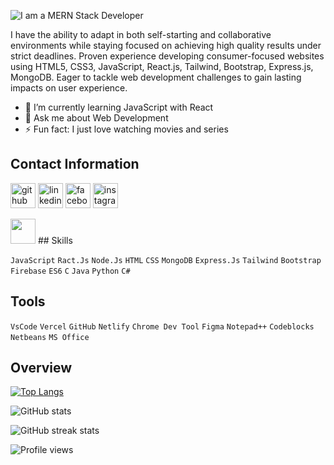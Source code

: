 
![I am a MERN Stack Developer ](https://scontent.fdac41-1.fna.fbcdn.net/v/t39.30808-6/318178930_5664424333670564_3998066097475648494_n.jpg?_nc_cat=108&ccb=1-7&_nc_sid=730e14&_nc_eui2=AeF0lha60era6i2-lcMyQefP-kdn0BRdjLj6R2fQFF2MuOiTMFQNTjjrRfkyIxFLG28YVzZfPySEzCQMi4-_gC59&_nc_ohc=pn8xE5tq3UUAX8aceyt&_nc_ht=scontent.fdac41-1.fna&oh=00_AfDngxojCERrhULJlCsuJRugeXE3rq33gW5B6jXR3USI5Q&oe=6397B6FC)

I have the ability to adapt in both self-starting and collaborative environments while staying focused on achieving high quality results under strict deadlines. Proven experience developing consumer-focused websites using HTML5, CSS3, JavaScript, React.js, Tailwind, Bootstrap, Express.js, MongoDB. Eager to tackle web development challenges to gain lasting impacts on user experience.

- 🌱 I’m currently learning JavaScript with React 
- 💬 Ask me about Web Development 
- ⚡ Fun fact: I just love watching movies and series 

## Contact Information

[<img src='https://pics.freeicons.io/uploads/icons/png/16472142071530099325-512.png' alt='github' height='40'>](https://github.com/k-m-rahman)  [<img src='https://upload.wikimedia.org/wikipedia/commons/thumb/8/81/LinkedIn_icon.svg/108px-LinkedIn_icon.svg.png' alt='linkedin' height='40'>](https://www.linkedin.com/in/khandakar-mahmudur-rahman-58a4311b2/)  [<img src='https://upload.wikimedia.org/wikipedia/commons/thumb/b/b8/2021_Facebook_icon.svg/768px-2021_Facebook_icon.svg.png?20220821121039' alt='facebook' height='40'>](https://www.facebook.com/deaddrummerz)  [<img src='https://upload.wikimedia.org/wikipedia/commons/thumb/e/e7/Instagram_logo_2016.svg/198px-Instagram_logo_2016.svg.png?20210403190622' alt='instagram' height='40'>](https://www.instagram.com/sourabh_rahmaan/) 
 

 
<img height="40" src="https://raw.githubusercontent.com/TheDudeThatCode/TheDudeThatCode/master/Assets/Developer.gif" >  ## Skills 

`JavaScript` `Ract.Js` `Node.Js` `HTML` `CSS` `MongoDB` `Express.Js` `Tailwind` `Bootstrap` `Firebase` `ES6` `C` `Java` `Python` `C#`

## Tools

`VsCode` `Vercel` `GitHub` `Netlify` `Chrome Dev Tool` `Figma` `Notepad++` `Codeblocks` `Netbeans` `MS Office`


## Overview
 

[![Top Langs](https://github-readme-stats.vercel.app/api/top-langs/?username=k-m-rahman&layout=compact&theme=radical)](https://github.com/anuraghazra/github-readme-stats)

![GitHub stats](https://github-readme-stats.vercel.app/api?username=k-m-rahman&show_icons=true&theme=radical)  

![GitHub streak stats](https://streak-stats.demolab.com/?user=k-m-rahman&show_icons=true&theme=radical)  

![Profile views](https://gpvc.arturio.dev/k-m-rahman)  
